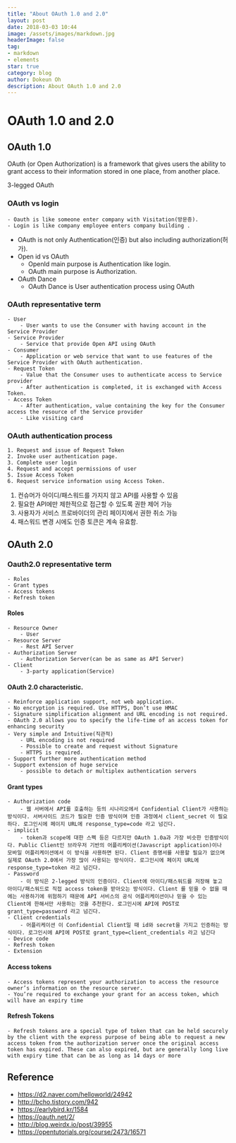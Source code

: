```yaml
---
title: "About OAuth 1.0 and 2.0"
layout: post
date: 2018-03-03 10:44
image: /assets/images/markdown.jpg
headerImage: false
tag:
- markdown
- elements
star: true
category: blog
author: Dokeun Oh
description: About OAuth 1.0 and 2.0
---
```

# OAuth 1.0 and 2.0

## OAuth 1.0

OAuth (or Open Authorization) is a framework that gives users the ability to grant access to their information stored in one place, from another place.

3-legged OAuth

### OAuth vs login
    - Oauth is like someone enter company with Visitation(방문증).
    - Login is like company employee enters company building .
- OAuth is not only Authentication(인증) but also including authorization(허가).
- Open id vs OAuth
    - OpenId main purpose is Authentication like login.
    - OAuth main purpose is Authorization.
- OAuth Dance
    - OAuth Dance is User authentication process using OAuth

### OAuth representative term
    - User
        - User wants to use the Consumer with having account in the Service Provider
    - Service Provider
        - Service that provide Open API using OAuth 
    - Consumer
        - Application or web service that want to use features of the Service Provider with OAuth authentication.
    - Request Token
        - Value that the Consumer uses to authenticate access to Service provider
        - After authentication is completed, it is exchanged with Access Token.
    - Access Token 
        - After authentication, value containing the key for the Consumer access the resource of the Service provider
        - Like visiting card

### OAuth authentication process
    1. Request and issue of Request Token
    2. Invoke user authentication page. 
    3. Complete user login
    4. Request and accept permissions of user
    5. Issue Access Token
    6. Request service information using Access Token.


1. 컨슈머가 아이디/패스워드를 가지지 않고 API를 사용할 수 있음
2. 필요한 API에만 제한적으로 접근할 수 있도록 권한 제어 가능
3. 사용자가 서비스 프로바이더의 관리 페이지에서 권한 취소 가능
4. 패스워드 변경 시에도 인증 토큰은 계속 유효함.

## OAuth 2.0

### Oauth2.0 representative term
    - Roles
    - Grant types
    - Access tokens
    - Refresh token

#### Roles
    - Resource Owner
        - User
    - Resource Server 
        - Rest API Server
    - Authorization Server
        - Authorization Server(can be as same as API Server)
    - Client
        - 3-party application(Service)

#### OAuth 2.0 characteristic.
    - Reinforce application support, not web application.
    - No encryption is required. Use HTTPS, Don’t use HMAC
    - Signature simplification alignment and URL encoding is not required.
    - OAuth 2.0 allows you to specify the life-time of an access token for enhancing security
    - Very simple and Intuitive(직관적)
        - URL encoding is not required
        - Possible to create and request without Signature
        - HTTPS is required.
    - Support further more authentication method
    - Support extension of huge service
        - possible to detach or multiplex authentication servers

#### Grant types
    - Authorization code 
        - 웹 서버에서 API를 호출하는 등의 시나리오에서 Confidential Client가 사용하는 방식이다. 서버사이드 코드가 필요한 인증 방식이며 인증 과정에서 client_secret 이 필요하다. 로그인시에 페이지 URL에 response_type=code 라고 넘긴다.
    - implicit
        - token과 scope에 대한 스펙 등은 다르지만 OAuth 1.0a과 가장 비슷한 인증방식이다. Public Client인 브라우저 기반의 어플리케이션(Javascript application)이나 모바일 어플리케이션에서 이 방식을 사용하면 된다. Client 증명서를 사용할 필요가 없으며 실제로 OAuth 2.0에서 가장 많이 사용되는 방식이다. 로그인시에 페이지 URL에 response_type=token 라고 넘긴다.
    - Password 
        - 이 방식은 2-legged 방식의 인증이다. Client에 아이디/패스워드를 저장해 놓고 아이디/패스워드로 직접 access token을 받아오는 방식이다. Client 를 믿을 수 없을 때에는 사용하기에 위험하기 때문에 API 서비스의 공식 어플리케이션이나 믿을 수 있는 Client에 한해서만 사용하는 것을 추천한다. 로그인시에 API에 POST로 grant_type=password 라고 넘긴다.
    - Client credentials
        - 어플리케이션 이 Confidential Client일 때 id와 secret을 가지고 인증하는 방식이다. 로그인시에 API에 POST로 grant_type=client_credentials 라고 넘긴다
    - Device code
    - Refresh token
    - Extension

#### Access tokens
    - Access tokens represent your authorization to access the resource owner’s information on the resource server.
    - You’re required to exchange your grant for an access token, which will have an expiry time

#### Refresh Tokens
    - Refresh tokens are a special type of token that can be held securely by the client with the express purpose of being able to request a new access token from the authorization server once the original access token has expired. These can also expired, but are generally long live with expiry time that can be as long as 14 days or more


## Reference 
- https://d2.naver.com/helloworld/24942
- http://bcho.tistory.com/942
- https://earlybird.kr/1584
- https://oauth.net/2/
- http://blog.weirdx.io/post/39955
- https://opentutorials.org/course/2473/16571
